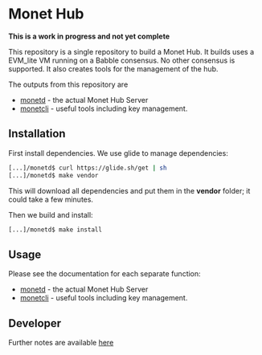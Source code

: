 # Monet Hub
**This is a work in progress and not yet complete**

This repository is a single repository to build a Monet Hub. It builds uses a EVM_lite VM running on a Babble consensus. No other consensus is supported. It also creates tools for the management of the hub. 

The outputs from this repository are 

- [monetd](docs/monetd.md) - the actual Monet Hub Server
- [monetcli](docs/monetcli.md) - useful tools including key management. 

## Installation

First install dependencies. We use glide to manage dependencies:

```bash
[...]/monetd$ curl https://glide.sh/get | sh
[...]/monetd$ make vendor
```
This will download all dependencies and put them in the **vendor** folder; it
could take a few minutes.

Then we build and install:

```bash
[...]/monetd$ make install
```

## Usage

Please see the documentation for each separate function:


- [monetd](docs/monetd.md) - the actual Monet Hub Server
- [monetcli](docs/monetcli.md) - useful tools including key management. 

## Developer

Further notes are available [here](docs/developer.md) 